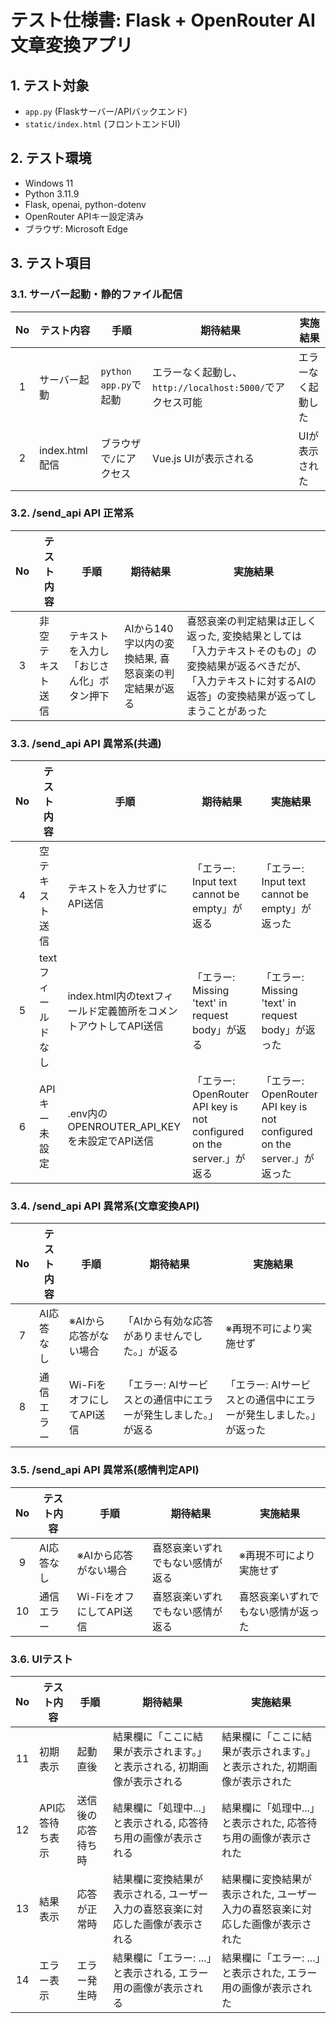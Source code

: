 # テスト仕様書: Flask + OpenRouter AI 文章変換アプリ

## 1. テスト対象
- `app.py` (Flaskサーバー/APIバックエンド)
- `static/index.html` (フロントエンドUI)

## 2. テスト環境
- Windows 11
- Python 3.11.9
- Flask, openai, python-dotenv
- OpenRouter APIキー設定済み
- ブラウザ: Microsoft Edge

## 3. テスト項目

### 3.1. サーバー起動・静的ファイル配信
| No | テスト内容 | 手順 | 期待結果 | 実施結果 |
|:--:|-----------|------|---------|---------|
|  1 | サーバー起動 | `python app.py`で起動 | エラーなく起動し、`http://localhost:5000/`でアクセス可能 | エラーなく起動した |
|  2 | index.html配信 | ブラウザで`/`にアクセス | Vue.js UIが表示される | UIが表示された |

### 3.2. /send_api API 正常系
| No | テスト内容 | 手順 | 期待結果 | 実施結果 |
|:--:|-----------|------|---------|---------|
|  3 | 非空テキスト送信 | テキストを入力し「おじさん化」ボタン押下 | AIから140字以内の変換結果, 喜怒哀楽の判定結果が返る | 喜怒哀楽の判定結果は正しく返った, 変換結果としては「入力テキストそのもの」の変換結果が返るべきだが、「入力テキストに対するAIの返答」の変換結果が返ってしまうことがあった |

### 3.3. /send_api API 異常系(共通)
| No | テスト内容 | 手順 | 期待結果 | 実施結果 |
|:--:|-----------|------|---------|---------|
|  4 | 空テキスト送信 | テキストを入力せずにAPI送信 | 「エラー: Input text cannot be empty」が返る | 「エラー: Input text cannot be empty」が返った |
|  5 | textフィールドなし | index.html内のtextフィールド定義箇所をコメントアウトしてAPI送信 | 「エラー: Missing 'text' in request body」が返る | 「エラー: Missing 'text' in request body」が返った |
|  6 | APIキー未設定 | .env内のOPENROUTER_API_KEYを未設定でAPI送信 | 「エラー: OpenRouter API key is not configured on the server.」が返る | 「エラー: OpenRouter API key is not configured on the server.」が返った |

### 3.4. /send_api API 異常系(文章変換API)
| No | テスト内容 | 手順 | 期待結果 | 実施結果 |
|:--:|-----------|------|---------|---------|
|  7 | AI応答なし | ※AIから応答がない場合 | 「AIから有効な応答がありませんでした。」が返る | ※再現不可により実施せず |
|  8 | 通信エラー | Wi-FiをオフにしてAPI送信 | 「エラー: AIサービスとの通信中にエラーが発生しました。」が返る | 「エラー: AIサービスとの通信中にエラーが発生しました。」が返った |

### 3.5. /send_api API 異常系(感情判定API)
| No | テスト内容 | 手順 | 期待結果 | 実施結果 |
|:--:|-----------|------|---------|---------|
|  9 | AI応答なし | ※AIから応答がない場合 | 喜怒哀楽いずれでもない感情が返る | ※再現不可により実施せず |
| 10 | 通信エラー | Wi-FiをオフにしてAPI送信 | 喜怒哀楽いずれでもない感情が返る | 喜怒哀楽いずれでもない感情が返った |

### 3.6. UIテスト
| No | テスト内容 | 手順 | 期待結果 | 実施結果 |
|:--:|-----------|------|---------|---------|
| 11 | 初期表示 | 起動直後 | 結果欄に「ここに結果が表示されます。」と表示される, 初期画像が表示される | 結果欄に「ここに結果が表示されます。」と表示された, 初期画像が表示された |
| 12 | API応答待ち表示 | 送信後の応答待ち時 | 結果欄に「処理中...」と表示される, 応答待ち用の画像が表示される | 結果欄に「処理中...」と表示された, 応答待ち用の画像が表示された |
| 13 | 結果表示 | 応答が正常時 | 結果欄に変換結果が表示される, ユーザー入力の喜怒哀楽に対応した画像が表示される | 結果欄に変換結果が表示された, ユーザー入力の喜怒哀楽に対応した画像が表示された |
| 14 | エラー表示 | エラー発生時 | 結果欄に「エラー: ...」と表示される, エラー用の画像が表示される | 結果欄に「エラー: ...」と表示された, エラー用の画像が表示された |